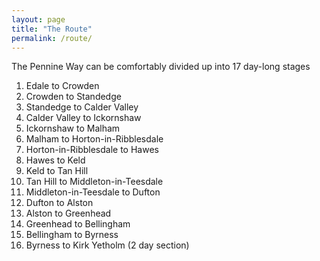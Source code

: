 ```yaml
---
layout: page
title: "The Route"
permalink: /route/
---
```

The Pennine Way can be comfortably divided up into 17 day-long stages

<!-- 
    - The first stage passes Kinder Scout, one of the most important places in the history of British walking.
-->
1. Edale to Crowden
1. Crowden to Standedge
1. Standedge to Calder Valley
1. Calder Valley to Ickornshaw
1. Ickornshaw to Malham
1. Malham to Horton-in-Ribblesdale
1. Horton-in-Ribblesdale to Hawes
1. Hawes to Keld
1. Keld to Tan Hill
1. Tan Hill to Middleton-in-Teesdale
1. Middleton-in-Teesdale to Dufton
1. Dufton to Alston
1. Alston to Greenhead
1. Greenhead to Bellingham
1. Bellingham to Byrness
1. Byrness to Kirk Yetholm (2 day section)
